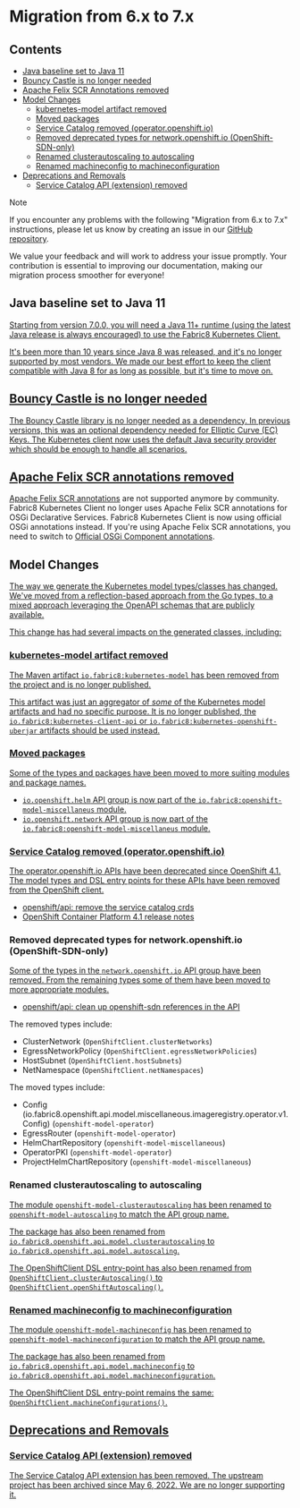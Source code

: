 # Migration from 6.x to 7.x

## Contents
- [Java baseline set to Java 11](#java-11)
- [Bouncy Castle is no longer needed](#bouncy-castle)
- [Apache Felix SCR Annotations removed](#apache-felix-scr-annotations)
- [Model Changes](#model-changes)
  - [kubernetes-model artifact removed](#kubernetes-model-artifact-removed)
  - [Moved packages](#model-changes-moved-packages)
  - [Service Catalog removed (operator.openshift.io)](#service-catalog-removed)
  - [Removed deprecated types for network.openshift.io (OpenShift-SDN-only)](#openshift-network-removed)
  - [Renamed clusterautoscaling to autoscaling](#openshift-clusterautoscaling-to-autoscaling)
  - [Renamed machineconfig to machineconfiguration](#openshift-machineconfig-to-machineconfiguration)
- [Deprecations and Removals](#deprecations-and-removals)
  - [Service Catalog API (extension) removed](#service-catalog-extension) 


> [!NOTE]
> If you encounter any problems with the following "Migration from 6.x to 7.x" instructions, please let us know by creating an issue in our [GitHub repository](https://github.com/fabric8io/kubernetes-client/issues).
>
> We value your feedback and will work to address your issue promptly.
> Your contribution is essential to improving our documentation, making our migration process smoother for everyone!

## Java baseline set to Java 11 <a href="#java-11" id="java-11"/>

Starting from version 7.0.0, you will need a Java 11+ runtime (using the latest Java release is always encouraged) to use the Fabric8 Kubernetes Client.

It's been more than 10 years since Java 8 was released, and it's no longer supported by most vendors.
We made our best effort to keep the client compatible with Java 8 for as long as possible, but it's time to move on.

## Bouncy Castle is no longer needed <a href="#bouncy-castle" id="bouncy-castle"/>

The Bouncy Castle library is no longer needed as a dependency.
In previous versions, this was an optional dependency needed for Elliptic Curve (EC) Keys.
The Kubernetes client now uses the default Java security provider which should be enough to handle all scenarios.

## Apache Felix SCR annotations removed <a href="#apache-felix-scr-annotations" id="apache-felix-scr-annotations" />

[Apache Felix SCR annotations](https://felix.apache.org/documentation/subprojects/apache-felix-maven-scr-plugin/scr-annotations.html) are not supported anymore by community. Fabric8 Kubernetes Client no longer uses Apache Felix SCR annotations for OSGi
Declarative Services. Fabric8 Kubernetes Client is now using official OSGi annotations instead. If you're using Apache Felix SCR
annotations, you need to switch to [Official OSGi Component annotations](https://docs.osgi.org/javadoc/r6/cmpn/org/osgi/service/component/annotations/package-summary.html).

## Model Changes <a href="#model-changes" id="model-changes"/>

The way we generate the Kubernetes model types/classes has changed.
We've moved from a reflection-based approach from the Go types, to a mixed approach leveraging the OpenAPI schemas that are publicly available.

This change has had several impacts on the generated classes, including:

### kubernetes-model artifact removed <a href="#kubernetes-model-artifact-removed" id="kubernetes-model-artifact-removed"/>

The Maven artifact `io.fabric8:kubernetes-model` has been removed from the project and is no longer published.

This artifact was just an aggregator of _some_ of the Kubernetes model artifacts and had no specific purpose.
It is no longer published, the `io.fabric8:kubernetes-client-api` or `io.fabric8:kubernetes-openshift-uberjar` artifacts should be used instead.

### Moved packages <a href="#model-changes-moved-packages" id="model-changes-moved-packages"/>

Some of the types and packages have been moved to more suiting modules and package names.

- `io.openshift.helm` API group is now part of the `io.fabric8:openshift-model-miscellaneus` module.
- `io.openshift.network` API group is now part of the `io.fabric8:openshift-model-miscellaneus` module.

### Service Catalog removed (operator.openshift.io) <a href="#service-catalog-removed" id="service-catalog-removed"/>

The operator.openshift.io APIs have been deprecated since OpenShift 4.1.
The model types and DSL entry points for these APIs have been removed from the OpenShift client.
- [openshift/api: remove the service catalog crds](https://github.com/openshift/api/pull/596)
- [OpenShift Container Platform 4.1 release notes](https://docs.openshift.com/container-platform/4.1/release_notes/ocp-4-1-release-notes.html#ocp-4-1-service-broker-service-catalog-deprecation)

### Removed deprecated types for network.openshift.io (OpenShift-SDN-only) <a href="#openshift-network-removed" id="openshift-network-removed" />

Some of the types in the `network.openshift.io` API group have been removed.
From the remaining types some of them have been moved to more appropriate modules.
- [openshift/api: clean up openshift-sdn references in the API](https://github.com/openshift/api/pull/1981)

The removed types include:
- ClusterNetwork (`OpenShiftClient.clusterNetworks`)
- EgressNetworkPolicy (`OpenShiftClient.egressNetworkPolicies`)
- HostSubnet (`OpenShiftClient.hostSubnets`)
- NetNamespace (`OpenShiftClient.netNamespaces`)

The moved types include:
- Config (io.fabric8.openshift.api.model.miscellaneous.imageregistry.operator.v1.Config) (`openshift-model-operator`)
- EgressRouter (`openshift-model-operator`)
- HelmChartRepository (`openshift-model-miscellaneous`)
- OperatorPKI (`openshift-model-operator`)
- ProjectHelmChartRepository (`openshift-model-miscellaneous`)

### Renamed clusterautoscaling to autoscaling <a href="#openshift-clusterautoscaling-to-autoscaling" id="openshift-clusterautoscaling-to-autoscaling" />

The module `openshift-model-clusterautoscaling` has been renamed to `openshift-model-autoscaling` to match the API group name.

The package has also been renamed from `io.fabric8.openshift.api.model.clusterautoscaling` to `io.fabric8.openshift.api.model.autoscaling`.

The OpenShiftClient DSL entry-point has also been renamed from `OpenShiftClient.clusterAutoscaling()` to `OpenShiftClient.openShiftAutoscaling()`.

### Renamed machineconfig to machineconfiguration <a href="#openshift-machineconfig-to-machineconfiguration" id="openshift-machineconfig-to-machineconfiguration" />

The module `openshift-model-machineconfig` has been renamed to `openshift-model-machineconfiguration` to match the API group name.

The package has also been renamed from `io.fabric8.openshift.api.model.machineconfig` to `io.fabric8.openshift.api.model.machineconfiguration`.

The OpenShiftClient DSL entry-point remains the same: `OpenShiftClient.machineConfigurations()`.

## Deprecations and Removals <a href="#deprecations-and-removals" id="deprecations-and-removals"/>

### Service Catalog API (extension) removed <a href="#service-catalog-extension" id="service-catalog-extension"/>

The Service Catalog API extension has been removed.
The upstream project has been archived since May 6, 2022.
We are no longer supporting it.
